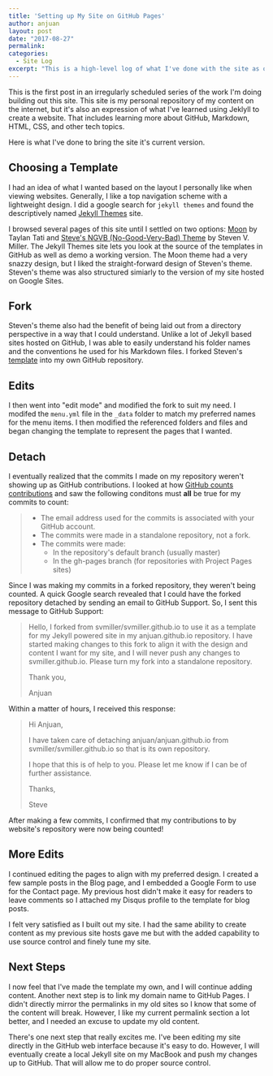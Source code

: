 ```yaml
---
title: 'Setting up My Site on GitHub Pages'
author: anjuan
layout: post
date: "2017-08-27"
permalink:
categories:
  - Site Log
excerpt: "This is a high-level log of what I've done with the site as of Sunday, August 27, 2017."
---
```


This is the first post in an irregularly scheduled series of the work I'm doing building out this site. This site is my personal repository of my content on the internet, but it's also an expression of what I've learned using Jeklyll to create a website. That includes learning more about GitHub, Markdown, HTML, CSS, and other tech topics.

Here is what I've done to bring the site it's current version.

## Choosing a Template

I had an idea of what I wanted based on the layout I personally like when viewing websites. Generally, I like a top navigation scheme with a lightweight design. I did a google search for `jekyll themes` and found the descriptively named [Jekyll Themes](http://jekyllthemes.org/) site.

I browsed several pages of this site until I settled on two options: [Moon](http://jekyllthemes.org/themes/moon/) by Taylan Tati and [Steve's NGVB (No-Good-Very-Bad) Theme](http://jekyllthemes.org/themes/svm-ngvb/) by Steven V. Miller. The Jekyll Themes site lets you look at the source of the templates in GitHub as well as demo a working version. The Moon theme had a very snazzy design, but I liked the straight-forward design of Steven's theme. Steven's theme was also structured simiarly to the version of my site hosted on Google Sites. 

## Fork

Steven's theme also had the benefit of being laid out from a directory perspective in a way that I could understand. Unlike a lot of Jekyll based sites hosted on GitHub, I was able to easily understand his folder names and the conventions he used for his Markdown files. I forked Steven's [template](https://github.com/svmiller/steve-ngvb-jekyll-template) into my own GitHub repository.

## Edits

I then went into "edit mode" and modified the fork to suit my need. I modifed the `menu.yml` file in the `_data` folder to match my preferred names for the menu items. I then modified the referenced folders and files and began changing the template to represent the pages that I wanted. 

## Detach

I eventually realized that the commits I made on my repository weren't showing up as GitHub contributions. I looked at how [GitHub counts contributions](https://help.github.com/articles/why-are-my-contributions-not-showing-up-on-my-profile/) and saw the following conditons must **all** be true for my commits to count:

> * The email address used for the commits is associated with your GitHub account.
> * The commits were made in a standalone repository, not a fork.
> * The commits were made:
>   * In the repository's default branch (usually master)
>   * In the gh-pages branch (for repositories with Project Pages sites)

Since I was making my commits in a forked repository, they weren't being counted. A quick Google search revealed that I could have the forked repository detached by sending an email to GitHub Support. So, I sent this message to GitHub Support:

> Hello, I forked from svmiller/svmiller.github.io to use it as a template for my Jekyll powered site in my anjuan.github.io repository. I have started making changes to this fork to align it with the design and content I want for my site, and I will never push any changes to svmiller.github.io. Please turn my fork into a standalone repository.
> 
> Thank you,
> 
> Anjuan  

Within a matter of hours, I received this response:

> Hi Anjuan,
> 
> I have taken care of detaching anjuan/anjuan.github.io from svmiller/svmiller.github.io so that is its own repository.
> 
> I hope that this is of help to you. Please let me know if I can be of further assistance.
> 
> Thanks,
> 
> Steve

After making a few commits, I confirmed that my contributions to by website's repository were now being counted!

## More Edits

I continued editing the pages to align with my preferred design. I created a few sample posts in the Blog page, and I embedded a Google Form to use for the Contact page. My previous host didn't make it easy for readers to leave comments so I attached my Disqus profile to the template for blog posts. 

I felt very satisfied as I built out my site. I had the same ability to create content as my previous site hosts gave me but with the added capability to use source control and finely tune my site.

## Next Steps

I now feel that I've made the template my own, and I will continue adding content. Another next step is to link my domain name to GitHub Pages. I didn't directly mirror the permalinks in my old sites so I know that some of the content will break. However, I like my current permalink section a lot better, and I needed an excuse to update my old content.

There's one next step that really excites me. I've been editing my site directly in the GitHub web interface because it's easy to do. However, I will eventually create a local Jekyll site on my MacBook and push my changes up to GitHub. That will allow me to do proper source control.
